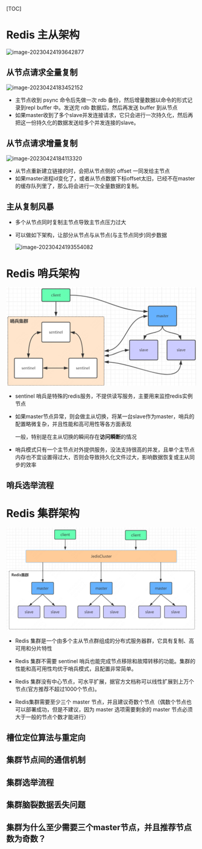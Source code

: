 [TOC]

# Redis 主从架构

![image-20230424193642877](./../../resources/image/redis/主从.png)





## 从节点请求全量复制

![image-20230424183452152](./../../resources/image/redis/主从全量复制.png)

- 主节点收到 psync 命令后先做一次 rdb 备份，然后增量数据以命令的形式记录到repl buffer 中。发送完 rdb 数据后，然后再发送 buffer 到从节点
- 如果master收到了多个slave并发连接请求，它只会进行一次持久化，然后再把这一份持久化的数据发送给多个并发连接的slave。

## 从节点请求增量复制

![image-20230424184113320](./../../resources/image/redis/主从增量复制.png)

- 从节点重新建立链接的时，会把从节点侧的 offset 一同发给主节点
- 如果master进程id变化了，或者从节点数据下标offset太旧，已经不在master的缓存队列里了，那么将会进行一次全量数据的复制。

## 主从复制风暴

- 多个从节点同时复制主节点导致主节点压力过大

- 可以做如下架构，让部分从节点与从节点(与主节点同步)同步数据

  ![image-20230424193554082](./../../resources/image/redis/主从复制风暴.png)



# Redis 哨兵架构

![image-20230424193829440](./../../resources/image/redis/sentinel.png)

- sentinel 哨兵是特殊的redis服务，不提供读写服务，主要用来监控redis实例节点

- 如果master节点异常，则会做主从切换，将某一台slave作为master，哨兵的配置略微复杂，并且性能和高可用性等各方面表现

  一般，特别是在主从切换的瞬间存在**访问瞬断**的情况

- 哨兵模式只有一个主节点对外提供服务，没法支持很高的并发，且单个主节点内存也不宜设置得过大，否则会导致持久化文件过大，影响数据恢复或主从同步的效率

## 哨兵选举流程



# Redis 集群架构

![image-20230424200607523](./../../resources/image/redis/cluster.png)

- Redis 集群是一个由多个主从节点群组成的分布式服务器群，它具有复制、高可用和分片特性

- Redis 集群不需要 sentinel 哨兵也能完成节点移除和故障转移的功能。集群的性能和高可用性均优于哨兵模式，且配置非常简单。

- Redis 集群没有中心节点，可水平扩展，据官方文档称可以线性扩展到上万个节点(官方推荐不超过1000个节点)。

- Redis集群需要至少三个 master 节点，并且建议奇数个节点（偶数个节点也可以部署成功，但是不建议，因为 master 选项需要剩余的 master 节点必须大于一般的节点个数才能进行）

  

## 槽位定位算法与重定向





## 集群节点间的通信机制





## 集群选举流程





## 集群脑裂数据丢失问题





## 集群为什么至少需要三个master节点，并且推荐节点数为奇数？

















